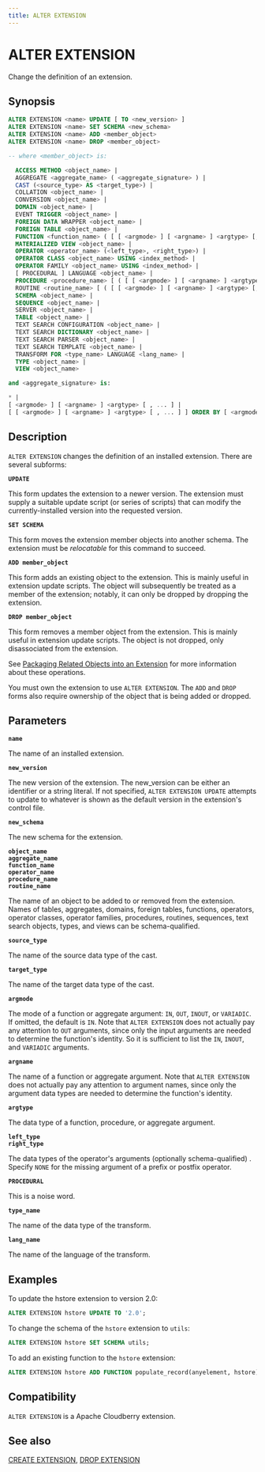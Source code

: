 ```yaml
---
title: ALTER EXTENSION
---
```


# ALTER EXTENSION

Change the definition of an extension.

## Synopsis

```sql
ALTER EXTENSION <name> UPDATE [ TO <new_version> ]
ALTER EXTENSION <name> SET SCHEMA <new_schema>
ALTER EXTENSION <name> ADD <member_object>
ALTER EXTENSION <name> DROP <member_object>

-- where <member_object> is:

  ACCESS METHOD <object_name> |
  AGGREGATE <aggregate_name> ( <aggregate_signature> ) |
  CAST (<source_type> AS <target_type>) |
  COLLATION <object_name> |
  CONVERSION <object_name> |
  DOMAIN <object_name> |
  EVENT TRIGGER <object_name> |
  FOREIGN DATA WRAPPER <object_name> |
  FOREIGN TABLE <object_name> |
  FUNCTION <function_name> ( [ [ <argmode> ] [ <argname> ] <argtype> [, ...] ] ) |
  MATERIALIZED VIEW <object_name> |
  OPERATOR <operator_name> (<left_type>, <right_type>) |
  OPERATOR CLASS <object_name> USING <index_method> |
  OPERATOR FAMILY <object_name> USING <index_method> |
  [ PROCEDURAL ] LANGUAGE <object_name> |
  PROCEDURE <procedure_name> [ ( [ [ <argmode> ] [ <argname> ] <argtype> [, ...] ] ) ] |
  ROUTINE <routine_name> [ ( [ [ <argmode> ] [ <argname> ] <argtype> [, ...] ] ) ] |
  SCHEMA <object_name> |
  SEQUENCE <object_name> |
  SERVER <object_name> |
  TABLE <object_name> |
  TEXT SEARCH CONFIGURATION <object_name> |
  TEXT SEARCH DICTIONARY <object_name> |
  TEXT SEARCH PARSER <object_name> |
  TEXT SEARCH TEMPLATE <object_name> |
  TRANSFORM FOR <type_name> LANGUAGE <lang_name> |
  TYPE <object_name> |
  VIEW <object_name>

and <aggregate_signature> is:

* |
[ <argmode> ] [ <argname> ] <argtype> [ , ... ] |
[ [ <argmode> ] [ <argname> ] <argtype> [ , ... ] ] ORDER BY [ <argmode> ] [ <argname> ] <argtype> [ , ... ]
```

## Description

`ALTER EXTENSION` changes the definition of an installed extension. There are several subforms:

**`UPDATE`**

This form updates the extension to a newer version. The extension must supply a suitable update script (or series of scripts) that can modify the currently-installed version into the requested version.

**`SET SCHEMA`**

This form moves the extension member objects into another schema. The extension must be *relocatable* for this command to succeed.

**`ADD member_object`**

This form adds an existing object to the extension. This is mainly useful in extension update scripts. The object will subsequently be treated as a member of the extension; notably, it can only be dropped by dropping the extension.

**`DROP member_object`**

This form removes a member object from the extension. This is mainly useful in extension update scripts. The object is not dropped, only disassociated from the extension.

See [Packaging Related Objects into an Extension](https://www.postgresql.org/docs/12/extend-extensions.html) for more information about these operations.

You must own the extension to use `ALTER EXTENSION`. The `ADD` and `DROP` forms also require ownership of the object that is being added or dropped.

## Parameters

**`name`**

The name of an installed extension.

**`new_version`**

The new version of the extension. The new_version can be either an identifier or a string literal. If not specified, `ALTER EXTENSION UPDATE` attempts to update to whatever is shown as the default version in the extension's control file.

**`new_schema`**

The new schema for the extension.

**`object_name`**<br />
**`aggregate_name`**<br />
**`function_name`**<br />
**`operator_name`**<br />
**`procedure_name`**<br />
**`routine_name`**

The name of an object to be added to or removed from the extension. Names of tables, aggregates, domains, foreign tables, functions, operators, operator classes, operator families, procedures, routines, sequences, text search objects, types, and views can be schema-qualified.

**`source_type`**

The name of the source data type of the cast.

**`target_type`**

The name of the target data type of the cast.

**`argmode`**

The mode of a function or aggregate argument: `IN`, `OUT`, `INOUT`, or `VARIADIC`. If omitted, the default is `IN`. Note that `ALTER EXTENSION` does not actually pay any attention to `OUT` arguments, since only the input arguments are needed to determine the function's identity. So it is sufficient to list the `IN`, `INOUT`, and `VARIADIC` arguments.

**`argname`**

The name of a function or aggregate argument. Note that `ALTER EXTENSION` does not actually pay any attention to argument names, since only the argument data types are needed to determine the function's identity.

**`argtype`**

The data type of a function, procedure, or aggregate argument.

**`left_type`**<br />
**`right_type`**

The data types of the operator's arguments (optionally schema-qualified) . Specify `NONE` for the missing argument of a prefix or postfix operator.

**`PROCEDURAL`**

This is a noise word.

**`type_name`**

The name of the data type of the transform.

**`lang_name`**

The name of the language of the transform.

## Examples

To update the hstore extension to version 2.0:

```sql
ALTER EXTENSION hstore UPDATE TO '2.0';
```

To change the schema of the `hstore` extension to `utils`:

```sql
ALTER EXTENSION hstore SET SCHEMA utils;
```

To add an existing function to the `hstore` extension:

```sql
ALTER EXTENSION hstore ADD FUNCTION populate_record(anyelement, hstore);
```

## Compatibility

`ALTER EXTENSION` is a Apache Cloudberry extension.

## See also

[CREATE EXTENSION](/docs/sql-stmts/create-extension.md), [DROP EXTENSION](/docs/sql-stmts/drop-extension.md)
